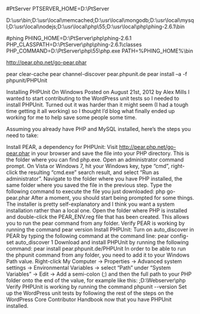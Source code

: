 ﻿#PtServer
PTSERVER_HOME=D:\PtServer

D:\usr\bin;D:\usr\local\memcached;D:\usr\local\mongodb;D:\usr\local\mysql;D:\usr\local\nodejs;D:\usr\local\php\55;D:\usr\local\php\phing-2.6.1\bin


#phing
PHING_HOME=D:\PtServer\php\phing-2.6.1
PHP_CLASSPATH=D:\PtServer\php\phing-2.6.1\classes
PHP_COMMAND=D:\PtServer\php\55\php.exe
PATH=%PHING_HOME%\bin




http://pear.php.net/go-pear.phar

pear clear-cache
pear channel-discover pear.phpunit.de
pear install –a -f phpunit/PHPUnit

Installing PHPUnit On Windows
Posted on August 21st, 2012 by Alex Mills
I wanted to start contributing to the WordPress unit tests so I needed to install PHPUnit. Turned out it was harder than it might seem (I had a tough time getting it all working) so I thought I’d blog what finally ended up working for me to help save some people some time.

Assuming you already have PHP and MySQL installed, here’s the steps you need to take:

Install PEAR, a dependency for PHPUnit:
Visit http://pear.php.net/go-pear.phar in your browser and save the file into your PHP directory. This is the folder where you can find php.exe.
Open an administrator command prompt. On Vista or Windows 7, hit your Windows key, type “cmd”, right-click the resulting “cmd.exe” search result, and select “Run as administrator”. Navigate to the folder where you have PHP installed, the same folder where you saved the file in the previous step.
Type the following command to execute the file you just downloaded: php go-pear.phar
After a moment, you should start being prompted for some things. The installer is pretty self-explanatory and I think you want a system installation rather than a local one.
Open the folder where PHP is installed and double-click the PEAR_ENV.reg file that has been created. This allows you to run the pear command from any folder.
Verify PEAR is working by running the command pear version
Install PHPUnit:
Turn on auto_discover in PEAR by typing the following command at the command line: pear config-set auto_discover 1
Download and install PHPUnit by running the following command: pear install pear.phpunit.de/PHPUnit
In order to be able to run the phpunit command from any folder, you need to add it to your Windows Path value. Right-click My Computer → Properties → Advanced system settings → Environmental Variables → select “Path” under “System Variables” → Edit → Add a semi-colon (;) and then the full path to your PHP folder onto the end of the value, for example like this: ;D:\Webserver\php
Verify PHPUnit is working by running the command phpunit --version
Set up the WordPress unit tests by following the rest of the steps on the WordPress Core Contributor Handbook now that you have PHPUnit installed.